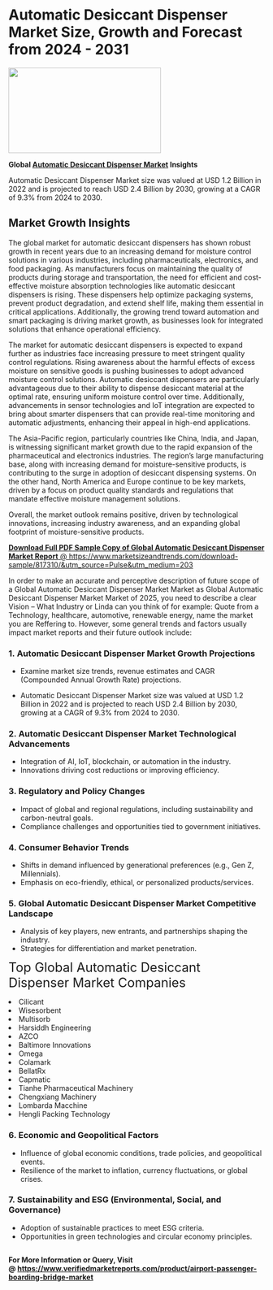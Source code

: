<H1>Automatic Desiccant Dispenser Market Size, Growth and Forecast from 2024 - 2031</H1><img class="aligncenter size-medium wp-image-584254" src="https://thirdeyenews.in/wp-content/uploads/2024/09/Global-Market-Research-300x168.jpeg" alt="" width="300" height="168" /><p><strong>Global&nbsp;<a href="https://www.marketsizeandtrends.com/download-sample/817310/&amp;utm_source=Pulse&amp;utm_medium=203">Automatic Desiccant Dispenser Market</a> Insights</strong></p><p>Automatic Desiccant Dispenser Market size was valued at USD 1.2 Billion in 2022 and is projected to reach USD 2.4 Billion by 2030, growing at a CAGR of 9.3% from 2024 to 2030.</p><p><h2>Market Growth Insights</h2> <p>The global market for automatic desiccant dispensers has shown robust growth in recent years due to an increasing demand for moisture control solutions in various industries, including pharmaceuticals, electronics, and food packaging. As manufacturers focus on maintaining the quality of products during storage and transportation, the need for efficient and cost-effective moisture absorption technologies like automatic desiccant dispensers is rising. These dispensers help optimize packaging systems, prevent product degradation, and extend shelf life, making them essential in critical applications. Additionally, the growing trend toward automation and smart packaging is driving market growth, as businesses look for integrated solutions that enhance operational efficiency.</p> <p><a href="sample_download_link"></a></p> <p>The market for automatic desiccant dispensers is expected to expand further as industries face increasing pressure to meet stringent quality control regulations. Rising awareness about the harmful effects of excess moisture on sensitive goods is pushing businesses to adopt advanced moisture control solutions. Automatic desiccant dispensers are particularly advantageous due to their ability to dispense desiccant material at the optimal rate, ensuring uniform moisture control over time. Additionally, advancements in sensor technologies and IoT integration are expected to bring about smarter dispensers that can provide real-time monitoring and automatic adjustments, enhancing their appeal in high-end applications.</p> <p>The Asia-Pacific region, particularly countries like China, India, and Japan, is witnessing significant market growth due to the rapid expansion of the pharmaceutical and electronics industries. The region’s large manufacturing base, along with increasing demand for moisture-sensitive products, is contributing to the surge in adoption of desiccant dispensing systems. On the other hand, North America and Europe continue to be key markets, driven by a focus on product quality standards and regulations that mandate effective moisture management solutions.</p> <p>Overall, the market outlook remains positive, driven by technological innovations, increasing industry awareness, and an expanding global footprint of moisture-sensitive products.</p> <p><a href="more_info_link"></p><p><span class=""><strong>Download Full PDF Sample Copy of Global Automatic Desiccant Dispenser Market Report</strong> @ <a href="https://www.marketsizeandtrends.com/download-sample/817310/&amp;utm_source=Pulse&amp;utm_medium=203" target="_blank">https://www.marketsizeandtrends.com/download-sample/817310/&amp;utm_source=Pulse&amp;utm_medium=203</a></span></p><p>In order to make an accurate and perceptive description of future scope of a Global&nbsp;Automatic Desiccant Dispenser Market Market as Global&nbsp;Automatic Desiccant Dispenser Market Market of 2025, you need to describe a clear Vision &ndash; What Industry or Linda can you think of for example: Quote from a Technology, healthcare, automotive, renewable energy, name the market you are Reffering to. However, some general trends and factors usually impact market reports and their future outlook include:</p><h3>1.&nbsp;<strong>Automatic Desiccant Dispenser Market Growth Projections</strong></h3><ul><li>Examine market size trends, revenue estimates and CAGR (Compounded Annual Growth Rate) projections.</li><li><p>Automatic Desiccant Dispenser Market size was valued at USD 1.2 Billion in 2022 and is projected to reach USD 2.4 Billion by 2030, growing at a CAGR of 9.3% from 2024 to 2030.</p></li></ul><h3>2.&nbsp;<strong>Automatic Desiccant Dispenser Market Technological Advancements</strong></h3><ul><li>Integration of AI, IoT, blockchain, or automation in the industry.</li><li>Innovations driving cost reductions or improving efficiency.</li></ul><h3>3.&nbsp;<strong>Regulatory and Policy Changes</strong></h3><ul><li>Impact of global and regional regulations, including sustainability and carbon-neutral goals.</li><li>Compliance challenges and opportunities tied to government initiatives.</li></ul><h3>4.&nbsp;<strong>Consumer Behavior Trends</strong></h3><ul><li>Shifts in demand influenced by generational preferences (e.g., Gen Z, Millennials).</li><li>Emphasis on eco-friendly, ethical, or personalized products/services.</li></ul><h3>5.&nbsp;<strong>Global Automatic Desiccant Dispenser Market Competitive Landscape</strong></h3><ul><li>Analysis of key players, new entrants, and partnerships shaping the industry.</li><li>Strategies for differentiation and market penetration.</li></ul><p data-pm-slice="1 1 []"><span style="color: inherit; font-family: inherit; font-size: 25px;">Top Global Automatic Desiccant Dispenser Market Companies</span></p><div class="" data-test-id=""><p><li>Cilicant</li><li> Wisesorbent</li><li> Multisorb</li><li> Harsiddh Engineering</li><li> AZCO</li><li> Baltimore Innovations</li><li> Omega</li><li> Colamark</li><li> BellatRx</li><li> Capmatic</li><li> Tianhe Pharmaceutical Machinery</li><li> Chengxiang Machinery</li><li> Lombarda Macchine</li><li> Hengli Packing Technology</li></p></div><h3>6.&nbsp;<strong>Economic and Geopolitical Factors</strong></h3><ul><li>Influence of global economic conditions, trade policies, and geopolitical events.</li><li>Resilience of the market to inflation, currency fluctuations, or global crises.</li></ul><h3>7.&nbsp;<strong>Sustainability and ESG (Environmental, Social, and Governance)</strong></h3><ul><li>Adoption of sustainable practices to meet ESG criteria.</li><li>Opportunities in green technologies and circular economy principles.</li></ul><h2><strong style="font-size: 14px;">For More Information or Query, Visit @&nbsp;</strong><a style="background-color: #ffffff; font-size: 14px;" href="https://www.marketsizeandtrends.com/report/automatic-desiccant-dispenser-market/" target="_blank">https://www.verifiedmarketreports.com/product/airport-passenger-boarding-bridge-market</a></h2>
